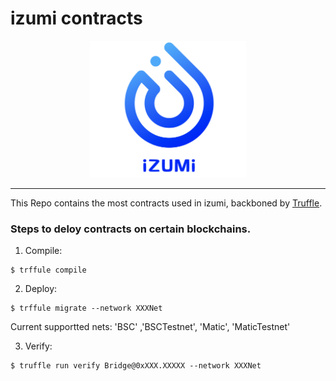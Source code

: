 # izumi contracts


<div align="center">
  <a href="http://izumi.finance"> <img width="250px" height="auto" 
    src="assets/logo.png"></a>
</div>

---


This Repo contains the most contracts used in izumi, backboned by [Truffle](https://www.trufflesuite.com/docs/truffle/quickstart).


### Steps to deloy contracts on certain blockchains.

1. Compile:
``` shell
$ trffule compile
```

2. Deploy:
``` shell
$ trffule migrate --network XXXNet
```

Current supportted nets: 'BSC' ,'BSCTestnet', 'Matic', 'MaticTestnet'


3. Verify:
``` shell
$ truffle run verify Bridge@0xXXX.XXXXX --network XXXNet
```


